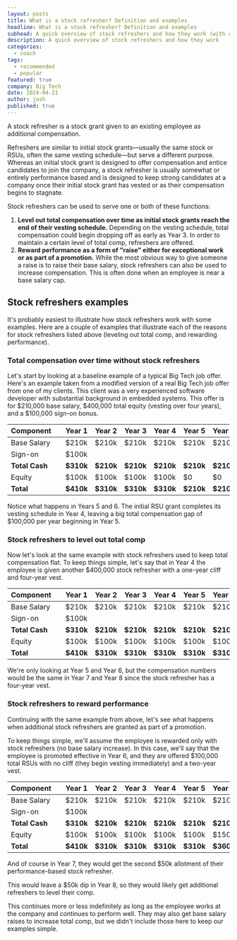 ```yaml
---
layout: posts
title: What is a stock refresher? Definition and examples
headline: What is a stock refresher? Definition and examples
subhead: A quick overview of stock refreshers and how they work (with a focus on Big Tech)
description: A quick overview of stock refreshers and how they work
categories:
  - coach
tags:
  - recommended
  - popular
featured: true
company: Big Tech
date: 2024-04-21
author: josh
published: true
---
```


A stock refresher is a stock grant given to an existing employee as additional compensation.

Refreshers are similar to initial stock grants—usually the same stock or RSUs, often the same vesting schedule—but serve a different purpose. Whereas an initial stock grant is designed to offer compensation and entice candidates to join the company, a stock refresher is usually somewhat or entirely performance based and is designed to keep strong candidates at a company once their initial stock grant has vested or as their compensation begins to stagnate.

Stock refreshers can be used to serve one or both of these functions:

1. **Level out total compensation over time as initial stock grants reach the end of their vesting schedule.** Depending on the vesting schedule, total compensation could begin dropping off as early as Year 3. In order to maintain a certain level of total comp, refreshers are offered.
2. **Reward performance as a form of "raise" either for exceptional work or as part of a promotion.** While the most obvious way to give someone a raise is to raise their base salary, stock refreshers can also be used to increase compensation. This is often done when an employee is near a base salary cap.


## Stock refreshers examples

It's probably easiest to illustrate how stock refreshers work with some examples. Here are a couple of examples that illustrate each of the reasons for stock refreshers listed above (leveling out total comp, and rewarding performance).

### Total compensation over time without stock refreshers

Let's start by looking at a baseline example of a typical Big Tech job offer. Here's an example taken from a modified version of a real Big Tech job offer from one of my clients. This client was a very experienced software developer with substantial background in embedded systems. This offer is for $210,000 base salary, $400,000 total equity (vesting over four years), and a $100,000 sign-on bonus.

<table>
	<thead>
		<tr><th>Component</th><th></th><th>Year 1</th><th>Year 2</th><th>Year 3</th><th>Year 4</th><th>Year 5</th><th>Year 6</th></tr>
	</thead>
	<tbody>
		<tr><td>Base Salary</td><td></td><td>$210k</td><td>$210k</td><td>$210k</td><td>$210k</td><td>$210k</td><td>$210k</td></tr>
		<tr><td>Sign-on</td><td></td><td>$100k</td><td></td><td></td><td></td><td></td><td></td></tr>
		<tr><td><strong>Total Cash</strong></td><td></td><td><strong>$310k</strong></td><td><strong>$210k</strong></td><td><strong>$210k</strong></td><td><strong>$210k</strong></td><td><strong>$210k</strong></td><td><strong>$210k</strong></td></tr>
		<tr><td>Equity</td><td></td><td>$100k</td><td>$100k</td><td>$100k</td><td>$100k</td><td>$0</td><td>$0</td></tr>
		<tr><td><strong>Total</strong> </td><td></td><td><strong>$410k</strong></td><td><strong>$310k</strong></td><td><strong>$310k</strong></td><td><strong>$310k</strong></td><td><strong>$210k</strong></td><td><strong>$210k</strong></td></tr>
	</tbody>
</table>

Notice what happens in Years 5 and 6. The initial RSU grant completes its vesting schedule in Year 4, leaving a big total compensation gap of $100,000 per year beginning in Year 5.

### Stock refreshers to level out total comp

Now let's look at the same example with stock refreshers used to keep total compensation flat. To keep things simple, let's say that in Year 4 the employee is given another $400,000 stock refresher with a one-year cliff and four-year vest.

<table>
	<thead>
		<tr><th>Component</th><th></th><th>Year 1</th><th>Year 2</th><th>Year 3</th><th>Year 4</th><th>Year 5</th><th>Year 6</th></tr>
	</thead>
	<tbody>
		<tr><td>Base Salary</td><td></td><td>$210k</td><td>$210k</td><td>$210k</td><td>$210k</td><td>$210k</td><td>$210k</td></tr>
		<tr><td>Sign-on</td><td></td><td>$100k</td><td></td><td></td><td></td><td></td><td></td></tr>
		<tr><td><strong>Total Cash</strong></td><td></td><td><strong>$310k</strong></td><td><strong>$210k</strong></td><td><strong>$210k</strong></td><td><strong>$210k</strong></td><td><strong>$210k</strong></td><td><strong>$210k</strong></td></tr>
		<tr><td>Equity</td><td></td><td>$100k</td><td>$100k</td><td>$100k</td><td>$100k</td><td>$100k</td><td>$100k</td></tr>
		<tr><td><strong>Total</strong> </td><td></td><td><strong>$410k</strong></td><td><strong>$310k</strong></td><td><strong>$310k</strong></td><td><strong>$310k</strong></td><td><strong>$310k</strong></td><td><strong>$310k</strong></td></tr>
	</tbody>
</table>

We're only looking at Year 5 and Year 6, but the compensation numbers would be the same in Year 7 and Year 8 since the stock refresher has a four-year vest.

### Stock refreshers to reward performance

Continuing with the same example from above, let's see what happens when additional stock refreshers are granted as part of a promotion.

To keep things simple, we'll assume the employee is rewarded only with stock refreshers (no base salary increase). In this case, we'll say that the employee is promoted effective in Year 6, and they are offered $100,000 total RSUs with no cliff (they begin vesting immediately) and a two-year vest.

<table>
	<thead>
		<tr><th>Component</th><th></th><th>Year 1</th><th>Year 2</th><th>Year 3</th><th>Year 4</th><th>Year 5</th><th>Year 6</th></tr>
	</thead>
	<tbody>
		<tr><td>Base Salary</td><td></td><td>$210k</td><td>$210k</td><td>$210k</td><td>$210k</td><td>$210k</td><td>$210k</td></tr>
		<tr><td>Sign-on</td><td></td><td>$100k</td><td></td><td></td><td></td><td></td><td></td></tr>
		<tr><td><strong>Total Cash</strong></td><td></td><td><strong>$310k</strong></td><td><strong>$210k</strong></td><td><strong>$210k</strong></td><td><strong>$210k</strong></td><td><strong>$210k</strong></td><td><strong>$210k</strong></td></tr>
		<tr><td>Equity</td><td></td><td>$100k</td><td>$100k</td><td>$100k</td><td>$100k</td><td>$100k</td><td>$150k</td></tr>
		<tr><td><strong>Total</strong> </td><td></td><td><strong>$410k</strong></td><td><strong>$310k</strong></td><td><strong>$310k</strong></td><td><strong>$310k</strong></td><td><strong>$310k</strong></td><td><strong>$360k</strong></td></tr>
	</tbody>
</table>

And of course in Year 7, they would get the second $50k allotment of their performance-based stock refresher.

This would leave a $50k dip in Year 8, so they would likely get additional refreshers to level their comp.

This continues more or less indefinitely as long as the employee works at the company and continues to perform well. They may also get base salary raises to increase total comp, but we didn't include those here to keep our examples simple.